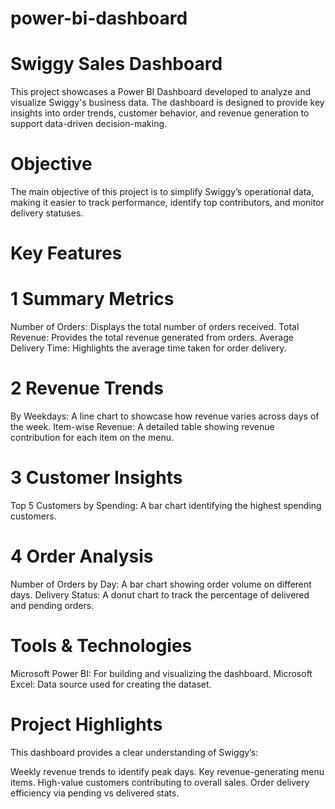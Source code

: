 # power-bi-dashboard
# Swiggy Sales Dashboard
This project showcases a Power BI Dashboard developed to analyze and visualize Swiggy's business data. The dashboard is designed to provide key insights into order trends, customer behavior, and revenue generation to support data-driven decision-making.

# Objective
The main objective of this project is to simplify Swiggy’s operational data, making it easier to track performance, identify top contributors, and monitor delivery statuses.

# Key Features
# 1 Summary Metrics

Number of Orders: Displays the total number of orders received.
Total Revenue: Provides the total revenue generated from orders.
Average Delivery Time: Highlights the average time taken for order delivery.
# 2 Revenue Trends

By Weekdays: A line chart to showcase how revenue varies across days of the week.
Item-wise Revenue: A detailed table showing revenue contribution for each item on the menu.
# 3 Customer Insights

Top 5 Customers by Spending: A bar chart identifying the highest spending customers.
# 4 Order Analysis

Number of Orders by Day: A bar chart showing order volume on different days.
Delivery Status: A donut chart to track the percentage of delivered and pending orders.

# Tools & Technologies
Microsoft Power BI: For building and visualizing the dashboard.
Microsoft Excel: Data source used for creating the dataset.

# Project Highlights
This dashboard provides a clear understanding of Swiggy’s:

Weekly revenue trends to identify peak days.
Key revenue-generating menu items.
High-value customers contributing to overall sales.
Order delivery efficiency via pending vs delivered stats.
